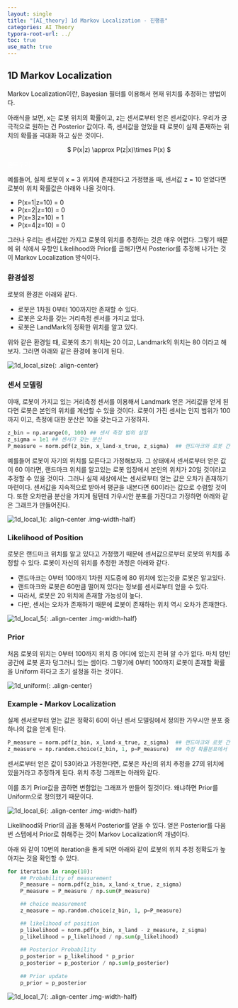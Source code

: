 ```yaml
---
layout: single
title: "[AI_theory] 1d Markov Localization - 진행중" 
categories: AI_Theory
typora-root-url: ../
toc: true
use_math: true
---
```





## 1D Markov Localization

Markov Localization이란, Bayesian 필터를 이용해서 현재 위치를 추정하는 방법이다. 

아래식을 보면, x는 로봇 위치의 확률이고,  z는 센서로부터 얻은 센서값이다.  우리가 궁극적으로 원하는 건 Posterior 값이다. 즉, 센서값을 얻었을 때 로봇이 실제 존재하는 위치의 확률을 극대화 하고 싶은 것이다. 

<center>$
P(x|z) \approx P(z|x)\times P(x)
$</center>

<span style="color:white">줄띄우기</span>

예를들어, 실제 로봇이 x = 3 위치에 존재한다고 가정했을 때,  센서값 z = 10 얻었다면 로봇이 위치 확률값은 아래와 나올 것이다. 

- P(x=1|z=10) = 0
- P(x=2|z=10) = 0
- P(x=3|z=10) = 1
- P(x=4|z=10) = 0

그러나 우리는 센서값만 가지고 로봇의 위치를 추정하는 것은 매우 어렵다. 그렇기 때문에 위 식에서 우항인 Likelihood와 Prior를 곱해가면서 Posterior를 추정해 나가는 것이 Markov Localization 방식이다. 




### 환경설정

로봇의 환경은 아래와 같다.

- 로봇은 1차원 0부터 100까지만 존재할 수 있다.  
- 로봇은 오차를 갖는 거리측정 센서를 가지고 있다.
-  로봇은 LandMark의 정확한 위치를 알고 있다. 



위와 같은 환경일 때, 로봇의 초기 위치는 20 이고,  Landmark의 위치는 80 이라고 해보자. 그러면 아래와 같은 환경에 놓이게 된다. 

![1d_local_size](/images/2024-02-26-AI_theory4_1d_localization/1d_local_size.png){: .align-center}

### 센서 모델링

이때, 로봇이 가지고 있는 거리측정 센서를 이용해서 Landmark 얻은 거리값을 얻게 된다면 로봇은 본인의 위치를 계산할 수 있을 것이다. 로봇이 가진 센서는 인지 범위가 100까지 이고, 측정에 대한 분산은 10을 갖는다고 가정하자.

```python
z_bin = np.arange(0, 100) ## 센서 측정 범위 설정
z_sigma = 1e1 ## 센서가 갖는 분산
P_measure = norm.pdf(z_bin, x_land-x_true, z_sigma)  ## 랜드마크와 로봇 간 거리를 측정한 확률분포
```



예를들어 로봇이 자기의 위치를 모른다고 가정해보자. 그 상태에서 센서로부터 얻은 값이 60 이라면, 랜드마크 위치를 알고있는 로봇 입장에서 본인의 위치가 20일 것이라고 추정할 수 있을 것이다. 그러나 실제 세상에서는 센서로부터 얻는 값은 오차가 존재하기 마련이다. 센서값을 지속적으로 받아서 평균을 내본다면 60이라는 값으로 수렴할 것이다. 또한 오차만큼 분산을 가지게 될텐데 가우시안 분포를 가진다고 가정하면 아래와 같은 그래프가 만들어진다. 





![1d_local_1](/images/2024-02-26-AI_theory4_1d_localization/1d_local_1-1710396181514-2.png){: .align-center .img-width-half}





### Likelihood of Position

로봇은 랜드마크 위치를 알고 있다고 가정했기 때문에 센서값으로부터 로봇의 위치를 추정할 수 있다. 로봇이 자신의 위치를 추정한 과정은 아래와 같다.

- 랜드마크는 0부터 100까지 1차원 지도중에 80 위치에 있는것을 로봇은 알고있다.
- 랜드마크와 로봇은 60만큼 떨어져 있다는 정보를 센서로부터 얻을 수 있다.
- 따라서, 로봇은 20 위치에 존재할 가능성이 높다. 
- 다만, 센서는 오차가 존재하기 때문에 로봇이 존재하는 위치 역시 오차가 존재한다.

![1d_local_5](/images/2024-02-26-AI_theory4_1d_localization/1d_local_5.png){: .align-center .img-width-half}



### Prior

처음 로봇의 위치는 0부터 100까지 위치 중 어디에 있는지 전혀 알 수가 없다. 마치 텅빈 공간에 로봇 혼자 덩그러니 있는 셈이다. 그렇기에 0부터 100까지 로봇이 존재할 확률을 Uniform 하다고 초기 설정을 하는 것이다.



![1d_uniform](/images/2024-02-26-AI_theory4_1d_localization/1d_uniform.png){: .align-center}





### Example - Markov Localization

실제 센서로부터 얻는 값은 정확히 60이 아닌 센서 모델링에서 정의한 가우시안 분포 중 하나의 값을 얻게 된다. 

```python
P_measure = norm.pdf(z_bin, x_land-x_true, z_sigma)  ## 랜드마크와 로봇 간 거리를 측정한 확률분포
z_measure = np.random.choice(z_bin, 1, p=P_measure)  ## 측정 확률분포에서 하나를 뽑아, 이를 센서값이라 정의
```



센서로부터 얻은 값이 53이라고 가정한다면, 로봇은 자신의 위치 추정을 27의 위치에 있을거라고 추정하게 된다. 위치 추정 그래프는 아래와 같다. 

이를 초기 Prior값을 곱하면 변함없는 그래프가 만들어 질것이다.  왜냐하면 Prior를 Uniform으로 정의했기 때문이다.

![1d_local_6](/images/2024-02-26-AI_theory4_1d_localization/1d_local_6.png){: .align-center .img-width-half}



Likelihood와 Prior의 곱을 통해서 Posterior를 얻을 수 있다. 얻은 Posterior를 다음번 스텝에서 Prior로 취해주는 것이 Markov Localization의 개념이다. 

아래 와 같이 10번의 iteration을 돌게 되면 아래와 같이 로봇의 위치 추정 정확도가 높아지는 것을 확인할 수 있다. 

```python
for iteration in range(10):
    ## Probability of measurement
    P_measure = norm.pdf(z_bin, x_land-x_true, z_sigma)
    P_measure = P_measure / np.sum(P_measure)

    ## choice measurement
    z_measure = np.random.choice(z_bin, 1, p=P_measure)

    ## likelihood of position
    p_likelihood = norm.pdf(x_bin, x_land - z_measure, z_sigma)
    p_likelihood = p_likelihood / np.sum(p_likelihood)
    
    ## Posterior Probability
    p_posterior = p_likelihood * p_prior
    p_posterior = p_posterior / np.sum(p_posterior)
    
    ## Prior update
    p_prior = p_posterior    
```



![1d_local_7](/images/2024-02-26-AI_theory4_1d_localization/1d_local_7.png){: .align-center .img-width-half}

